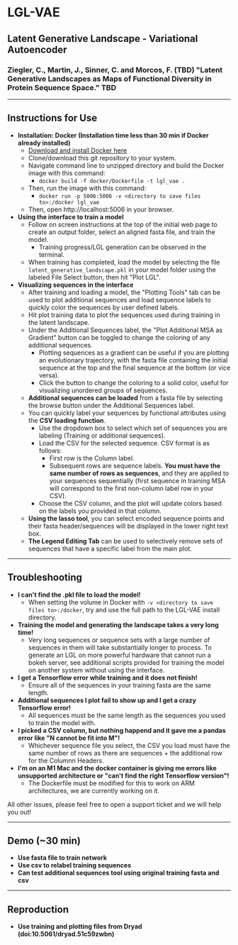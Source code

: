 # LGL-VAE
## Latent Generative Landscape - Variational Autoencoder
### Ziegler, C., Martin, J., Sinner, C. and Morcos, F. (TBD) "Latent Generative Landscapes as Maps of Functional Diversity in Protein Sequence Space." TBD
***
## **Instructions for Use**
- **Installation: Docker (Installation time less than 30 min if Docker already installed)**
    - [Download and install Docker here](https://docs.docker.com/get-docker/)
    - Clone/download this git repository to your system.
    - Navigate command line to unzipped directory and build the Docker image with this command:
        - ```docker build -f docker/Dockerfile -t lgl_vae .```
    - Then, run the image with this command:
        - ```docker run -p 5006:5006 -v <directory to save files to>:/docker lgl_vae```
    - Then, open http://localhost:5006 in your browser.
- **Using the interface to train a model**
    - Follow on screen instructions at the top of the initial web page to create an output folder, select an aligned fasta file, and train the model.
        - Training progress/LGL generation can be observed in the terminal.
    - When training has completed, load the model by selecting the file ```latent_generative_landscape.pkl``` in your model folder using the labeled File Select button, then hit "Plot LGL".
- **Visualizing sequences in the interface**
    - After training and loading a model, the "Plotting Tools" tab can be used to plot additional sequences and load sequence labels to quickly color the sequences by user defined labels.
    - Hit plot training data to plot the sequences used during training in the latent landscape. 
    - Under the Additional Sequences label, the "Plot Additional MSA as Gradient" button can be toggled to change the coloring of any additional sequences.
        - Plotting sequences as a gradient can be useful if you are plotting an evolutionary trajectory, with the fasta file containing the initial sequence at the top and the final sequence at the bottom (or vice versa).
        - Click the button to change the coloring to a solid color, useful for visualizing unordered groups of sequences.
    - **Additional sequences can be loaded** from a fasta file by selecting the browse button under the Additional Sequences label.
    - You can quickly label your sequences by functional attributes using the **CSV loading function**. 
        - Use the dropdown box to select which set of sequences you are labeling (Training or additional sequences).
        - Load the CSV for the selected sequence. CSV format is as follows:
            - First row is the Column label.
            - Subsequent rows are sequence labels. **You must have the same number of rows as sequences**, and they are applied to your sequences sequentially (first sequence in training MSA will correspond to the first non-column label row in your CSV).
        - Choose the CSV column, and the plot will update colors based on the labels you provided in that column.
    - **Using the lasso tool**, you can select encoded sequence points and their fasta header/sequences will be displayed in the lower right text box.
    - **The Legend Editing Tab** can be used to selectively remove sets of sequences that have a specific label from the main plot.
***
## **Troubleshooting**
- **I can't find the .pkl file to load the model!**
    - When setting the volume in Docker with ```-v <directory to save files to>:/docker```, try and use the full path to the LGL-VAE install directory.
- **Training the model and generating the landscape takes a very long time!**
    - Very long sequences or sequence sets with a large number of sequences in them will take substantially longer to process. To generate an LGL on more powerful hardware that cannot run a bokeh server, see additional scripts provided for training the model on another system without using the interface.
- **I get a Tensorflow error while training and it does not finish!**
    - Ensure all of the sequences in your training fasta are the same length.
- **Additional sequences I plot fail to show up and I get a crazy Tensorflow error!**
    -  All sequences must be the same length as the sequences you used to train the model with.
- **I picked a CSV column, but nothing happend and it gave me a pandas error like "N cannot be fit into M"!**
    - Whichever sequence file you select, the CSV you load must have the same number of rows as there are sequences + the additional row for the Columnn Headers.
- **I'm on an M1 Mac and the docker container is giving me errors like unsupported architecture or "can't find the right Tensorflow version"!**
    - The Dockerfile must be modified for this to work on ARM architectures, we are currently working on it. 
 
All other issues, please feel free to open a support ticket and we will help you out!
    
***
## **Demo (~30 min)**
- **Use fasta file to train network**
- **Use csv to relabel training sequences**
- **Can test additional sequences tool using original training fasta and csv**

***
## **Reproduction**
- **Use training and plotting files from Dryad (doi:10.5061/dryad.51c59zwbn)**
